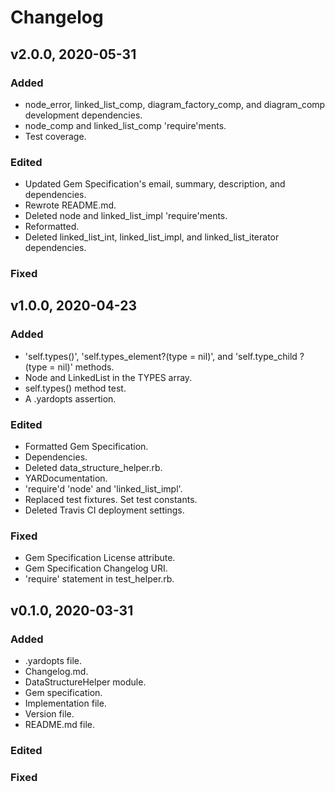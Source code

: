# Changelog

## v2.0.0, 2020-05-31

### Added

- node_error, linked_list_comp, diagram_factory_comp, and diagram_comp 
development dependencies.
- node_comp and linked_list_comp 'require'ments.
- Test coverage.

### Edited

- Updated Gem Specification's email, summary, description, and dependencies.
- Rewrote README.md.
- Deleted node and linked_list_impl 'require'ments.
- Reformatted.
- Deleted linked_list_int, linked_list_impl, and linked_list_iterator 
dependencies.

### Fixed

## v1.0.0, 2020-04-23

### Added

- 'self.types()', 'self.types_element?(type = nil)', and 'self.type_child
?(type = nil)' methods.
- Node and LinkedList in the TYPES array.
- self.types() method test.
- A .yardopts assertion.

### Edited

- Formatted Gem Specification.
- Dependencies.
- Deleted data_structure_helper.rb.
- YARDocumentation.
- 'require'd 'node' and 'linked_list_impl'.
- Replaced test fixtures. Set test constants.
- Deleted Travis CI deployment settings.

### Fixed

- Gem Specification License attribute.
- Gem Specification Changelog URI.
- 'require' statement in test_helper.rb.

## v0.1.0, 2020-03-31

### Added

- .yardopts file.
- Changelog.md.
- DataStructureHelper module.
- Gem specification.
- Implementation file.
- Version file.
- README.md file.

### Edited

### Fixed
